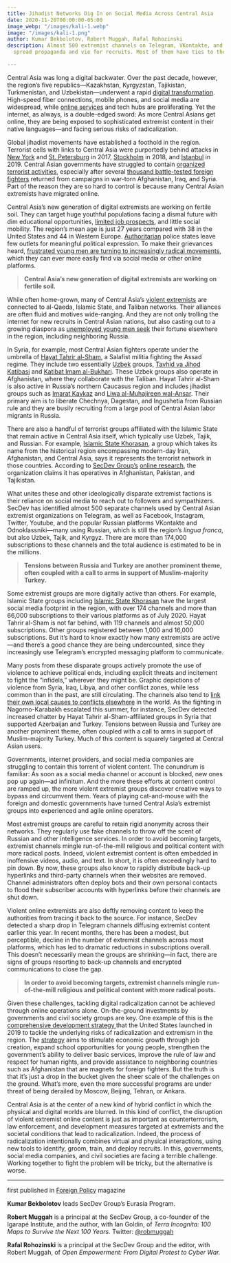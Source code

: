 ```yaml
---
title: Jihadist Networks Dig In on Social Media Across Central Asia
date: 2020-11-20T00:00:00-05:00
image_webp: "/images/kali-1.webp"
image: "/images/kali-1.png"
author: Kumar Bekbolotov, Robert Muggah, Rafal Rohozinski
description: Almost 500 extremist channels on Telegram, VKontakte, and other networks
  spread propaganda and vie for recruits. Most of them have ties to the Islamic State.

---
```

Central Asia was long a digital backwater. Over the past decade, however, the region’s five republics—Kazakhstan, Kyrgyzstan, Tajikistan, Turkmenistan, and Uzbekistan—underwent a rapid [digital transformation](https://dtca.kg/presentations). High-speed fiber connections, mobile phones, and social media are widespread, while [online services](https://thediplomat.com/2019/04/can-social-media-change-governance-in-central-asia/) and tech hubs are proliferating. Yet the internet, as always, is a double-edged sword: As more Central Asians get online, they are being exposed to sophisticated extremist content in their native languages—and facing serious risks of radicalization.

Global jihadist movements have established a foothold in the region. Terrorist cells with links to Central Asia were purportedly behind attacks in [New York](https://www.voanews.com/extremism-watch/new-york-truck-attack-turns-focus-radicalized-uzbeks) and [St. Petersburg](https://www.bbc.com/news/world-europe-39486640) in 2017, [Stockholm](https://www.bbc.com/news/world-europe-39552691) in 2018, and [Istanbul](https://www.nytimes.com/2016/07/01/world/europe/istanbul-airport-attack-turkey.html) in 2019. Central Asian governments have struggled to contain [organized terrorist activities](https://www.wilsoncenter.org/publication/kennan-cable-no-38-talking-terrorism-central-asia), especially after several [thousand battle-tested foreign fighters](https://politicstoday.org/the-forgotten-terrorists-daesh-fighters-of-central-asia/) returned from campaigns in war-torn Afghanistan, Iraq, and Syria. Part of the reason they are so hard to control is because many Central Asian extremists have migrated online.

Central Asia’s new generation of digital extremists are working on fertile soil. They can target huge youthful populations facing a dismal future with dim educational opportunities, [limited job prospects](https://www.ilo.org/wcmsp5/groups/public/---dgreports/---dcomm/documents/briefingnote/wcms_737674.pdf), and little social mobility. The region’s mean age is just 27 years compared with 38 in the United States and 44 in Western Europe. [Authoritarian](https://freedomhouse.org/countries/nations-transit/scores) police states leave few outlets for meaningful political expression. To make their grievances heard, [frustrated young men are turning to increasingly radical movements](https://www.opendemocracy.net/en/odr/can-we-explain-radicalisation-among-central-asia-s-migrants/), which they can ever more easily find via social media or other online platforms.

> **Central Asia’s new generation of digital extremists are working on fertile soil.**

While often home-grown, many of Central Asia’s [violent extremists](https://internews.org/sites/default/files/2019-07/Violent_extremism_CentralAsia_Eng-2018.pdf) are connected to al-Qaeda, Islamic State, and Taliban networks. Their alliances are often fluid and motives wide-ranging. And they are not only trolling the internet for new recruits in Central Asian nations, but also casting out to a growing diaspora as [unemployed young men seek](https://news.un.org/en/story/2020/05/1064182) their fortune elsewhere in the region, including neighboring Russia.

In Syria, for example, most Central Asian fighters operate under the umbrella of [Hayat Tahrir al-Sham](https://www.csis.org/programs/transnational-threats-project/terrorism-backgrounders/hayat-tahrir-al-sham-hts), a Salafist militia fighting the Assad regime. They include two essentially [Uzbek](https://www.longwarjournal.org/archives/2019/07/un-islamic-jihad-union-operates-in-syria.php) groups, [Tavhid va Jihod Katibasi](https://moderndiplomacy.eu/2019/04/19/uzbeks-katibat-al-tawhid-wal-jihad-changed-its-leader/) and [Katibat Imam al-Bukhari](https://moderndiplomacy.eu/2018/02/23/katibat-imam-al-bukhari-renewed-ideological-doctrine-jihad/). These Uzbek groups also operate in Afghanistan, where they collaborate with the Taliban. Hayat Tahrir al-Sham is also active in Russia’s northern Caucasus region and includes jihadist groups such as [Imarat Kavkaz](https://www.un.org/securitycouncil/sanctions/1267/aq_sanctions_list/summaries/entity/emarat-kavkaz) and [Liwa al-Muhajireen wal-Ansar](https://ca.reuters.com/article/idUSKCN0RN1Z920150923). Their primary aim is to liberate Chechnya, Dagestan, and Ingushetia from Russian rule and they are busily recruiting from a large pool of Central Asian labor migrants in Russia.

There are also a handful of terrorist groups affiliated with the Islamic State that remain active in Central Asia itself, which typically use Uzbek, Tajik, and Russian. For example, [Islamic State Khorasan](https://thediplomat.com/2019/11/death-of-a-caliph-the-islamic-state-in-khorasan-province-after-al-baghdadi/), a group which takes its name from the historical region encompassing modern-day Iran, Afghanistan, and Central Asia, says it represents the terrorist network in those countries. According to [SecDev Group’s](http://www.secdev.com/) [online research](https://internews.org/sites/default/files/2019-07/Violent_extremism_CentralAsia_Eng-2018.pdf), the organization claims it has operatives in Afghanistan, Pakistan, and Tajikistan.

What unites these and other ideologically disparate extremist factions is their reliance on social media to reach out to followers and sympathizers. SecDev has identified almost 500 separate channels used by Central Asian extremist organizations on Telegram, as well as Facebook, Instagram, Twitter, Youtube, and the popular Russian platforms VKontakte and Odnoklassniki—many using Russian, which is still the region’s _lingua franca_, but also Uzbek, Tajik, and Kyrgyz. There are more than 174,000 subscriptions to these channels and the total audience is estimated to be in the millions.

> **Tensions between Russia and Turkey are another prominent theme, often coupled with a call to arms in support of Muslim-majority Turkey.**

Some extremist groups are more digitally active than others. For example, Islamic State groups including [Islamic State Khorasan](https://www.csis.org/programs/transnational-threats-project/terrorism-backgrounders/islamic-state-khorasan-k) have the largest social media footprint in the region, with over 174 channels and more than 66,000 subscriptions to their various platforms as of July 2020. Hayat Tahrir al-Sham is not far behind, with 119 channels and almost 50,000 subscriptions. Other groups registered between 1,000 and 16,000 subscriptions. But it’s hard to know exactly how many extremists are active—and there’s a good chance they are being undercounted, since they increasingly use Telegram’s encrypted messaging platform to communicate.

Many posts from these disparate groups actively promote the use of violence to achieve political ends, including explicit threats and incitement to fight the “infidels,” wherever they might be. Graphic depictions of violence from Syria, Iraq, Libya, and other conflict zones, while less common than in the past, are still circulating. The channels also tend to [link their own local causes to conflicts elsewhere](https://uk.reuters.com/article/uk-armenia-azerbaijan-russia/russia-says-islamist-fighters-in-nagorno-karabakh-conflict-pose-threat-to-moscow-idUKKBN26R1YA) in the world. As the fighting in Nagorno-Karabakh escalated this summer, for instance, SecDev detected increased chatter by Hayat Tahrir al-Sham-affiliated groups in Syria that supported Azerbaijan and Turkey. Tensions between Russia and Turkey are another prominent theme, often coupled with a call to arms in support of Muslim-majority Turkey. Much of this content is squarely targeted at Central Asian users.

Governments, internet providers, and social media companies are struggling to contain this torrent of violent content. The conundrum is familiar: As soon as a social media channel or account is blocked, new ones pop up again—ad infinitum. And the more these efforts at content control are ramped up, the more violent extremist groups discover creative ways to bypass and circumvent them. Years of playing cat-and-mouse with the foreign and domestic governments have turned Central Asia’s extremist groups into experienced and agile online operators.

Most extremist groups are careful to retain rigid anonymity across their networks. They regularly use fake channels to throw off the scent of Russian and other intelligence services. In order to avoid becoming targets, extremist channels mingle run-of-the-mill religious and political content with more radical posts. Indeed, violent extremist content is often embedded in inoffensive videos, audio, and text. In short, it is often exceedingly hard to pin down. By now, these groups also know to rapidly distribute back-up hyperlinks and third-party channels when their websites are removed. Channel administrators often deploy bots and their own personal contacts to flood their subscriber accounts with hyperlinks before their channels are shut down.

Violent online extremists are also deftly removing content to keep the authorities from tracing it back to the source. For instance, SecDev detected a sharp drop in Telegram channels diffusing extremist content earlier this year. In recent months, there has been a modest, but perceptible, decline in the number of extremist channels across most platforms, which has led to dramatic reductions in subscriptions overall. This doesn’t necessarily mean the groups are shrinking—in fact, there are signs of groups resorting to back-up channels and encrypted communications to close the gap.

> **In order to avoid becoming targets, extremist channels mingle run-of-the-mill religious and political content with more radical posts.**

Given these challenges, tackling digital radicalization cannot be achieved through online operations alone. On-the-ground investments by governments and civil society groups are key. One example of this is the [comprehensive development strategy ](https://www.state.gov/united-states-strategy-for-central-asia-2019-2025-advancing-sovereignty-and-economic-prosperity/)that the United States launched in 2019 to tackle the underlying risks of radicalization and extremism in the region. The [strategy](https://www.usaid.gov/central-asia-regional/fact-sheets/central-asia-support-stable-societies) aims to stimulate economic growth through job creation, expand school opportunities for young people, strengthen the government’s ability to deliver basic services, improve the rule of law and respect for human rights, and provide assistance to neighboring countries such as Afghanistan that are magnets for foreign fighters. But the truth is that it’s just a drop in the bucket given the sheer scale of the challenges on the ground. What’s more, even the more successful programs are under threat of being derailed by Moscow, Beijing, Tehran, or Ankara.

Central Asia is at the center of a new kind of hybrid conflict in which the physical and digital worlds are blurred. In this kind of conflict, the disruption of violent extremist online content is just as important as counterterrorism, law enforcement, and development measures targeted at extremists and the societal conditions that lead to radicalization. Indeed, the process of radicalization intentionally combines virtual and physical interactions, using new tools to identify, groom, train, and deploy recruits. In this, governments, social media companies, and civil societies are facing a terrible challenge. Working together to fight the problem will be tricky, but the alternative is worse.

***

first published in [Foreign Policy](https://foreignpolicy.com/2020/11/11/online-extremism-central-asia-islamic-state-terrorism/# "FP") magazine

**Kumar Bekbolotov** leads SecDev Group’s Eurasia Program.

**Robert Muggah** is a principal at the SecDev Group, a co-founder of the Igarapé Institute, and the author, with Ian Goldin, of _Terra Incognita: 100 Maps to Survive the Next 100 Years._ Twitter: [@robmuggah](http://www.twitter.com/robmuggah)

**Rafal Rohozinski** is a principal at the SecDev Group and the editor, with Robert Muggah, of _Open Empowerment: From Digital Protest to Cyber War._